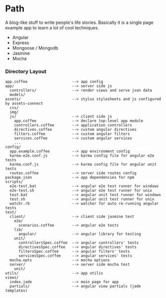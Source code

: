 # Path

A blog-like stuff to write people's life stories. Basically it is a single page example app to learn a lot of cool techniques.

- Angular
- Express
- Mongoose / Mongodb
- Jasmine
- Mocha


### Directory Layout

    app.coffee                    --> app config
    app/                          --> server side js
      controllers/                --> render views and serve json data
      models/                   
    assets/                       --> stylus stylesheets and js configured by assets-connect
      css/                      
      img/                      
      js/                         --> client side js
        app.coffee                --> declare top-level app module
        controllers.coffee        --> application controllers
        directives.coffee         --> custom angular directives
        filters.coffee            --> custom angular filters
        services.coffee           --> custom angular services
        ...
    config/
      app.example.coffee          --> app environment config
      karma-e2e.conf.js           --> karma config file for angular e2e tests
      karma.conf.js               --> karma config file for angular unit tests
      routes.coffee               --> server side routes config
    package.json                  --> app dependencies for npm
    scripts/
      e2e-test.bat                --> angular e2e test runner for windows
      e2e-test.sh                 --> angular e2e test runner for unix
      test.bat                    --> angular unit test runner for windows
      test.sh                     --> angular unit test runner for unix
      watchr.rb                   --> watcher for auto re-running angular tests
    test/
      client/                     --> client side jasmine test
        e2e/
          scenarios.coffee        --> angular e2e tests
        lib/
          angular/                --> angular library for testing
        unit/
          controllersSpec.coffee  --> angular controllers' tests
          directivesSpec.coffee   --> angular directives' tests
          filtersSpec.coffee      --> angular filters' tests
          servicesSpec.coffee     --> angular services' tests
      mocha.opts                  --> mocha options
      server/                     --> server side mocha test
        unit/
    utils/                        --> app utilis
    views/
      index.jade                  --> main page for app
      partials/                   --> angular view partials (jade templates)
    
